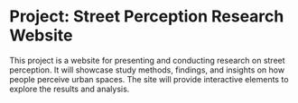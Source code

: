 # Project: Street Perception Research Website

This project is a website for presenting and conducting research on street perception. It will showcase study methods, findings, and insights on how people perceive urban spaces. The site will provide interactive elements to explore the results and analysis.
